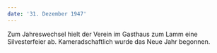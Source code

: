 ```yaml
---
date: '31. Dezember 1947'
---
```


Zum Jahreswechsel hielt der Verein im Gasthaus zum Lamm eine Silvesterfeier ab. Kameradschaftlich wurde das Neue Jahr begonnen.
